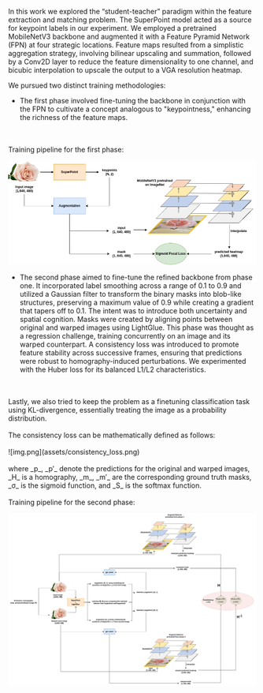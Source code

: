 In this work we explored the “student-teacher” paradigm within the feature 
extraction and matching problem. The SuperPoint model acted as a source for 
keypoint labels in our experiment. We employed a pretrained MobileNetV3 backbone 
and augmented it with a Feature Pyramid Network (FPN) at four 
strategic locations. Feature maps resulted from a simplistic 
aggregation strategy, involving bilinear upscaling and summation, 
followed by a Conv2D layer to reduce the feature dimensionality to 
one channel, and bicubic interpolation to upscale the output to a 
VGA resolution heatmap.

We pursued two distinct training methodologies:

* The first phase involved fine-tuning the backbone in conjunction with the FPN to cultivate a concept analogous to "keypointness," enhancing the richness of the feature maps. 
<br />
<br />
Training pipeline for the first phase:

![img.png](assets/phase1.png)


* The second phase aimed to fine-tune the refined backbone from phase one. It incorporated label smoothing across a range of 0.1 to 0.9 and utilized a Gaussian filter to transform the binary masks into blob-like structures, preserving a maximum value of 0.9 while creating a gradient that tapers off to 0.1. The intent was to introduce both uncertainty and spatial cognition. Masks were created by aligning points between original and warped images using LightGlue. This phase was thought as a regression challenge, training concurrently on an image and its warped counterpart. A consistency loss was introduced to promote feature stability across successive frames, ensuring that predictions were robust to homography-induced perturbations. We experimented with the Huber loss for its balanced L1/L2 characteristics.
<br />
<br />
Lastly, we also tried to keep the problem as a finetuning classification task using KL-divergence, essentially treating the image as a probability distribution. 
<br />
<br />
The consistency loss can be mathematically defined as follows: 
<br />
<br />
![img.png](assets/consistency_loss.png)
<br />
<br />
where _p_, _p′_ denote the predictions for the original and warped images, _H_ is a homography, _m_, _m′_ are the corresponding ground truth masks, _σ_ is the sigmoid function, and _S_ is the softmax function.
<br />
<br />
Training pipeline for the second phase:

![img.png](assets/phase2.png)